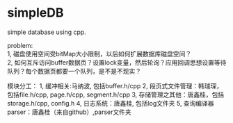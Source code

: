 # simpleDB
simple database using cpp.  

  

problem:  
1, 磁盘使用空间受bitMap大小限制，以后如何扩展数据库磁盘空间？  
2, 如何互斥访问buffer数据页？设置lock变量，然后轮询？应用回调思想设置等待队列？每个数据页都要一个队列，是不是不现实？



模块分工：
1, 缓冲相关:马纳波, 包括buffer.h/cpp
2, 段页式文件管理：韩瑞琛，包括file.h/cpp, page.h/cpp, segment.h/cpp
3, 存储管理之其他：唐鑫桂，包括storage.h/cpp, config.h
4, 日志系统：唐鑫桂, 包括log文件夹
5, 查询编译器parser：唐鑫桂（来自github）,parser文件夹
